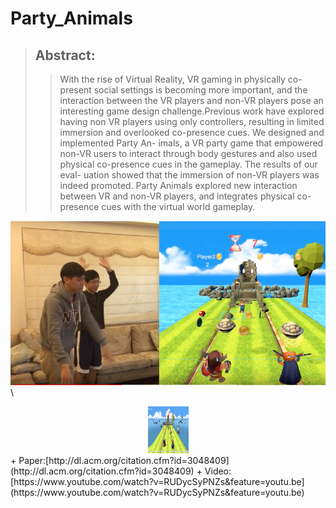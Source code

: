# Party_Animals

>## Abstract:
>>With the rise of Virtual Reality, VR gaming in physically co- present social settings is becoming more important, and the interaction between the VR players and non-VR players pose an interesting game design challenge.Previous work have explored having non VR players using only controllers, resulting in limited immersion and overlooked co-presence cues. We designed and implemented Party An- imals, a VR party game that empowered non-VR users to interact through body gestures and also used physical co-presence cues in the gameplay. The results of our eval- uation showed that the immersion of non-VR players was indeed promoted. Party Animals explored new interaction between VR and non-VR players, and integrates physical co-presence cues with the virtual world gameplay.



![](Game_video.png)\
<div align="center"><img width="65" height="75" src="Game1.png"/></div>
+ Paper:[http://dl.acm.org/citation.cfm?id=3048409](http://dl.acm.org/citation.cfm?id=3048409)
+ Video:[https://www.youtube.com/watch?v=RUDycSyPNZs&feature=youtu.be](https://www.youtube.com/watch?v=RUDycSyPNZs&feature=youtu.be)
